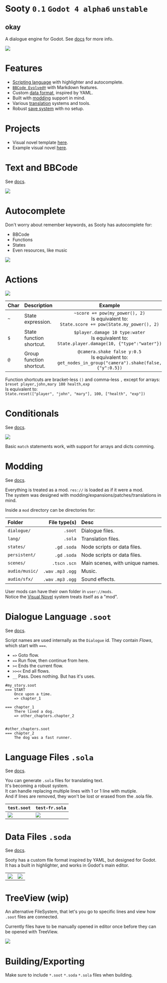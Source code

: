 # Sooty `0.1` `Godot 4 alpha6` `unstable`
## okay

A dialogue engine for Godot. See [docs](https://sootyengine.github.io/docs/) for more info.

![](https://raw.githubusercontent.com/teebarjunk/sooty-visual_novel-example/main/README/preview.png)

# Features
- [Scripting language](#soot) with highlighter and autocomplete.
- [`BBCode Evolved®`](#bbcode) with Markdown features.
- Custom [data format](#soda), inspired by YAML.
- Built with [modding](#mods) support in mind.
- Various [translation](#sola) systems and tools.
- Robust [save system](#save_system) with no setup.

# Projects
- Visual novel template [here](https://github.com/sootyengine/visual_novel).  
- Example visual novel [here](https://github.com/sootyengine/visual_novel-example).  

# <a name="bbcode"></a> Text and BBCode
See [docs](https://sootyengine.github.io/docs/dialogue/bbcode_evolved.html).

![](readme/bbcode.png)

# Autocomplete
Don't worry about remember keywords, as Sooty has autocomplete for:

- BBCode
- Functions
- States
- Even resources, like music

![](readme/autocomplete.png)

# Actions
![](readme/actions.png)

|Char|Description|Example|
|----|-----------|:-----:|
|`~`|State expression.|`~score += pow(my_power(), 2)`<br>Is equivalent to:<br>`State.score += pow(State.my_power(), 2)`|
|`$`|State function shortcut.|`$player.damage 10 type:water`<br>Is equivalent to:<br>`State.player.damage(10, {"type":"water"})`|
|`@`|Group function shortcut.|`@camera.shake false y:0.5`<br>Is equivalent to:<br>`get_nodes_in_group("camera").shake(false, {"y":0.5})`|

Function shortcuts are bracket-less `()` and comma-less `,` except for arrays:  
`$reset player,john,mary 100 health,exp`  
Is equivalent to:  
`State.reset(["player", "john", "mary"], 100, ["health", "exp"])`

# Conditionals
See [docs](https://sootyengine.github.io/docs/dialogue/conditions.html).

![](readme/ifelse.png)

Basic `match` statements work, with support for arrays and dicts comming.

# <a name="mods"></a> Modding
See [docs](https://sootyengine.github.io/docs/state/mods.html).

Everything is treated as a mod. `res://` is loaded as if it were a mod.  
The system was designed with modding/expansions/patches/translations in mind.  

Inside a `mod` directory can be directories for:

|Folder|File type(s)|Desc|
|:-----|-----------:|:---|
|`dialogue/`| `.soot`|Dialogue files.|
|`lang/`|`.sola`|Translation files.|
|`states/`| `.gd` `.soda`|Node scripts or data files.|
|`persistent/`| `.gd` `.soda`|Node scripts or data files.|
|`scenes/`| `.tscn` `.scn`|Main scenes, with unique names.|
|`audio/music/`| `.wav` `.mp3` `.ogg`|Music.|
|`audio/sfx/`| `.wav` `.mp3` `.ogg`|Sound effects.|

User mods can have their own folder in `user://mods`.  
Notice the [Visual Novel](https://github.com/sootyengine/visual_novel-example) system treats itself as a "mod".

# <a name="soot"></a> Dialogue Language `.soot`
See [docs](https://sootyengine.github.io/docs/dialogue.html).

Script names are used internally as the `Dialogue` id. They contain *Flows*, which start with `===`.
- `=>` Goto flow.
- `==` Run flow, then continue from here.
- `><` Ends the current flow.
- `>><<` End all flows.
- `__` Pass. Does nothing. But has it's uses.

```
#my_story.soot
=== START
	Once upon a time.
	=> chapter_1

=== chapter_1
	There lived a dog.
	=> other_chapters.chapter_2


#other_chapters.soot
=== chapter_2
	The dog was a fast runner.
```

# <a name="sola"></a> Language Files `.sola`  
See [docs](https://sootyengine.github.io/docs/translations/lang_files.html).

You can generate `.sola` files for translating text.  
It's becoming a robust system.  
It can handle replacing multiple lines with 1 or 1 line with mutiple.  
And if lines are removed, they won't be lost or erased from the .sola file.

|`test.soot`|`test-fr.sola`|
|--|--|
|![](readme/lang_1.png) | ![](readme/lang_2.png)|

# <a name="soda"></a> Data Files `.soda`
See [docs](https://sootyengine.github.io/docs/state/data_files.html).

Sooty has a custom file format inspired by YAML, but designed for Godot.  
It has a built in highlighter, and works in Godot's main editor.  

|||
|-|-|
|![](readme/data_1.png)|![](readme/data_2.png)|


# <a name="tree_view"></a> TreeView (wip)
An alternative FileSystem, that let's you go to specific lines and view how `.soot` files are connected.  

Currently files have to be manually opened in editor once before they can be opened with TreeView.

![](readme/tree_view.png)


# Building/Exporting
Make sure to include `*.soot` `*.soda` `*.sola` files when building.

